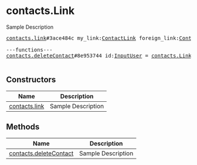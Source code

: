# contacts.Link

Sample Description

<pre>
<a href="../constructor/contacts.link.md">contacts.link</a>#3ace484c my_link:<a href="../type/ContactLink.md">ContactLink</a> foreign_link:<a href="../type/ContactLink.md">ContactLink</a> user:<a href="../type/User.md">User</a> = <a href="../type/contacts.Link.md">contacts.Link</a>;

---functions---
<a href="../method/contacts.deleteContact.md">contacts.deleteContact</a>#8e953744 id:<a href="../type/InputUser.md">InputUser</a> = <a href="../type/contacts.Link.md">contacts.Link</a>;

</pre>

## Constructors

| Name | Description |
|------|-------------|
| [contacts.link](../constructor/contacts.link.md) | Sample Description |

## Methods

| Name | Description |
|------|-------------|
| [contacts.deleteContact](../method/contacts.deleteContact.md) | Sample Description |
